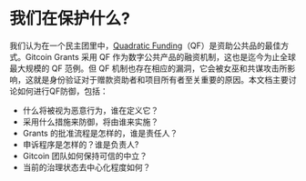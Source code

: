 # 我们在保护什么?

我们认为在一个民主团里中，[Quadratic Funding](https://wtfisqf.com/?grant=\&grant=\&grant=\&grant=\&match=1000)（QF）是资助公共品的最佳方式。Gitcoin Grants 采用 QF 作为数字公共产品的融资机制，这也是迄今为止全球最大规模的 QF 范例。但 QF 机制也存在相应的漏洞，它会被女巫和共谋攻击所影响，这就是身份验证对于赠款资助者和项目所有者至关重要的原因。本文档主要讨论如何进行QF防御，包括：

* 什么将被视为恶意行为，谁在定义它？
* 采用什么措施来防御，将由谁来实施？
* Grants 的批准流程是怎样的，谁是责任人？
* 申诉程序是怎样的？谁是负责人?
* Gitcoin 团队如何保持可信的中立？
* 当前的治理状态去中心化程度如何？
